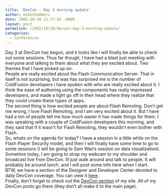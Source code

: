 ```yaml
---
title: 'DevCon : Day 3 morning update'
author: mikechambers
date: 2002-10-30 12:37:01 -0800
layout: post
permalink: /2002/10/30/devcon-day-3-morning-update/
categories:
  - Conferences
---
```



Day 3 at DevCon has begun, and it looks like i will finally be able to check out some sessions. Thus far though, I have had a blast just meeting with everyone and talking to them about what they are excited about. Two themes that I have picked up on:  
People are really excited about the Flash Communication Server. That in itself is not surprising, but was has surprised me is the number of ColdFusion developers i have spoken with who are really excited about it. I think the ease of authoring using the components has really impressed developers, and made a light go off in their head where they realize that they could create these types of apps.  
The second thing is how excited people are about Flash Remoting. Don&#8217;t get me wrong, I love Flash Remoting, and I am very excited about it. But I have had a ton of people tell me how much easier it has made things for them. I was speaking with a couple of ColdFusion developers this morning, and they said that if it wasn&#8217;t for Flash Remoting, they wouldn&#8217;t even bother with Flash.  
So, whats on the agenda for today? I have a session in a little while on the Flash Player Security model, and then I will finally have some time to go to some sessions (I will be going to Sam Wan&#8217;s session on data visualization). Sometime today, I am going to strap my webcam to my shoulder and broadcast live from DevCon. Ill just walk around and talk to people. It will probably be around lunch, and I will post some info here when I start.  
BTW, we have a section of the Designer and Developer Center devoted to daily DevCon coverage. You can view it [here][1].  
Finally, don&#8217;t forget to check out the [DevCon section][2] of my site. All of my DevCon posts go there (they don&#8217;t all make it to the main page).

 [1]: http://www.macromedia.com/desdev/devcon2002/
 [2]: http://radio.weblogs.com/0106797/categories/devcon/